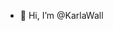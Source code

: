 - 👋 Hi, I’m @KarlaWall

<!---
KarlaWall/KarlaWall is a ✨ special ✨ repository because its `README.md` (this file) appears on your GitHub profile.
You can click the Preview link to take a look at your changes.
--->
